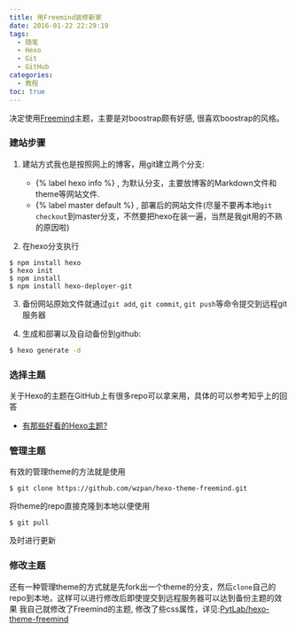 ```yaml
---
title: 用Freemind装修新家
date: 2016-01-22 22:29:19
tags:
  - 随笔
  - Hexo
  - Git
  - GitHub
categories:
  - 教程
toc: true
---
```


决定使用[Freemind](https://github.com/hexojs/hexo)主题，主要是对boostrap颇有好感, 很喜欢boostrap的风格。

### 建站步骤
1. 建站方式我也是按照网上的博客，用git建立两个分支:
    * {% label hexo info %} , 为默认分支，主要放博客的Markdown文件和theme等网站文件.
    * {% label master default %} , 部署后的网站文件(尽量不要再本地`git checkout`到master分支，不然要把hexo在装一遍，当然是我git用的不熟的原因啦)

2. 在hexo分支执行
``` shell
$ npm install hexo
$ hexo init
$ npm install
$ npm install hexo-deployer-git
```

3. 备份网站原始文件就通过`git add`, `git commit`, `git push`等命令提交到远程git服务器

4. 生成和部署以及自动备份到github:
``` bash
$ hexo generate -d
```

### 选择主题
关于Hexo的主题在GitHub上有很多repo可以拿来用，具体的可以参考知乎上的回答
* [有那些好看的Hexo主题?](https://www.zhihu.com/question/24422335)

### 管理主题
有效的管理theme的方法就是使用
``` shell
$ git clone https://github.com/wzpan/hexo-theme-freemind.git
```
将theme的repo直接克隆到本地以便使用
``` shell
$ git pull
```
及时进行更新

### 修改主题
还有一种管理theme的方式就是先fork出一个theme的分支，然后`clone`自己的repo到本地，这样可以进行修改后即使提交到远程服务器可以达到备份主题的效果
我自己就修改了Freemind的主题, 修改了些css属性，详见:[PytLab/hexo-theme-freemind](https://github.com/PytLab/hexo-theme-freemind)

